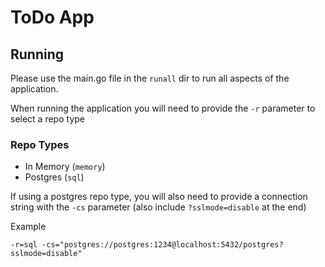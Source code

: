# ToDo App

## Running

Please use the main.go file in the `runall` dir to run all aspects of the application.

When running the application you will need to provide the `-r` parameter to select a repo type

### Repo Types
 - In Memory (`memory`)
 - Postgres (`sql`)

If using a postgres repo type, you will also need to provide a connection string with the `-cs` parameter (also include `?sslmode=disable` at the end)

Example

`-r=sql -cs="postgres://postgres:1234@localhost:5432/postgres?sslmode=disable"`